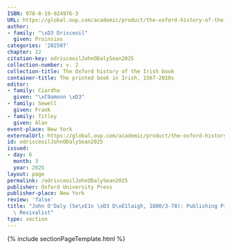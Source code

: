 ```yaml
---
ISBN: 978-0-19-924976-3
URL: https://global.oup.com/academic/product/the-oxford-history-of-the-irish-book-volume-ii-9780199249763?cc=ge&lang=3n#
author:
- family: "\xD3 Drisceoil"
  given: Proinsias
categories: '202507'
chapter: 22
citation-key: odrisceoilJohnODalySean2025
collection-number: v. 2
collection-title: The Oxford history of the Irish book
container-title: The printed book in Irish, 1567-2010s
editor:
- family: Ciardha
  given: "\xC9amonn \xD3"
- family: Sewell
  given: Frank
- family: Titley
  given: Alan
event-place: New York
externalUrl: https://global.oup.com/academic/product/the-oxford-history-of-the-irish-book-volume-ii-9780199249763?cc=ge&lang=3n#
id: odrisceoilJohnODalySean2025
issued:
- day: 6
  month: 3
  year: 2025
layout: page
permalink: /odrisceoilJohnODalySean2025
publisher: Oxford University Press
publisher-place: New York
review: 'false'
title: "John O'Daly (Se\xE1n \xD3 D\xE1laigh, 1800/3-78): Publishing Pioneer and Language\
  \ Revivalist"
type: section
---
```

{% include sectionPageTemplate.html %}